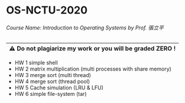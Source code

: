 # OS-NCTU-2020

###### Course Name: Introduction to Operating Systems by Prof. 張立平  
  
|:warning: **Do not plagiarize my work or you will be graded ZERO !**|
|-|

* HW 1 simple shell  
* HW 2 matrix multiplication (multi processes with share memory)  
* HW 3 merge sort (multi thread)  
* HW 4 merge sort (thread pool)  
* HW 5 Cache simulation (LRU & LFU)
* HW 6 simple file-system (tar)
